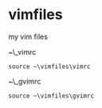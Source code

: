 vimfiles
========

my vim files

~\\_vimrc

    source ~\vimfiles\vimrc

~\\_gvimrc

    source ~\vimfiles\gvimrc
